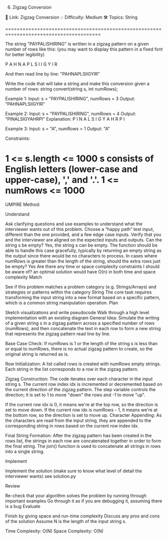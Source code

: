 6. Zigzag Conversion

🔗 Link: Zigzag Conversion
💡 Difficulty: Medium
🛠️ Topics: String

=======================================================================================

The string "PAYPALISHIRING" is written in a zigzag pattern on a given number of rows like this: (you may want to display this pattern in a fixed font for better legibility)

P A H N
A P L S I I G
Y I R

And then read line by line: "PAHNAPLSIIGYIR"

Write the code that will take a string and make this conversion given a number of rows: string convert(string s, int numRows);

Example 1:
Input: s = "PAYPALISHIRING", numRows = 3
Output: "PAHNAPLSIIGYIR"

Example 2:
Input: s = "PAYPALISHIRING", numRows = 4
Output: "PINALSIGYAHRPI"
Explanation:
P I N
A L S I G
Y A H R
P I

Example 3:
Input: s = "A", numRows = 1
Output: "A"

Constraints:

1 <= s.length <= 1000
s consists of English letters (lower-case and upper-case), ',' and '.'.
1 <= numRows <= 1000
=======================================================================================

UMPIRE Method:

Understand

Ask clarifying questions and use examples to understand what the interviewer wants out of this problem.
Choose a “happy path” test input, different than the one provided, and a few edge case inputs.
Verify that you and the interviewer are aligned on the expected inputs and outputs.
Can the string s be empty?
Yes, the string s can be empty. The function should be able to handle this case gracefully, typically by returning an empty string as the output since there would be no characters to process.
In cases where numRows is greater than the length of the string, should the extra rows just be empty?
Yes
Are there any time or space complexity constraints I should be aware of?
an optimal solution would have O(n) in both time and space complexity
Match

See if this problem matches a problem category (e.g. Strings/Arrays) and strategies or patterns within the category
String
The core task requires transforming the input string into a new format based on a specific pattern, which is a common string manipulation operation.
Plan

Sketch visualizations and write pseudocode
Walk through a high level implementation with an existing diagram
General Idea: Simulate the writing of a given string s in a zigzag pattern across a specified number of rows (numRows), and then concatenate the text in each row to form a new string that represents the zigzag pattern read line by line.

Base Case Check: If numRows is 1 or the length of the string s is less than or equal to numRows, there is no actual zigzag pattern to create, so the original string is returned as is.

Row Initialization: A list called rows is created with numRows empty strings. Each string in the list corresponds to a row in the zigzag pattern.

Zigzag Construction: The code iterates over each character in the input string s. The current row index idx is incremented or decremented based on the current direction of the zigzag pattern. The step variable controls the direction; it is set to 1 to move "down" the rows and -1 to move "up".

If the current row idx is 0, it means we're at the top row, so the direction is set to move down.
If the current row idx is numRows - 1, it means we're at the bottom row, so the direction is set to move up.
Character Appending: As the characters are read from the input string, they are appended to the corresponding string in rows based on the current row index idx.

Final String Formation: After the zigzag pattern has been created in the rows list, the strings in each row are concatenated together in order to form the final string. The join() function is used to concatenate all strings in rows into a single string.

Implement

Implement the solution (make sure to know what level of detail the interviewer wants)
see solution.py

Review

Re-check that your algorithm solves the problem by running through important examples
Go through it as if you are debugging it, assuming there is a bug
Evaluate

Finish by giving space and run-time complexity
Discuss any pros and cons of the solution
Assume N is the length of the input string s.

Time Complexity: O(N)
Space Complexity: O(N)
